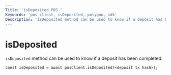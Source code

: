 ```yaml
---
Title: 'isDeposited POS '
Keywords: 'pos client, isDeposited, polygon, sdk'
Description: 'isDeposited method can be used to know if a deposit has been completed.'
---
```


# isDeposited

`isDeposited` method can be used to know if a deposit has been completed.

```
const isDeposited = await posClient.isDeposited(<deposit tx hash>);
```
